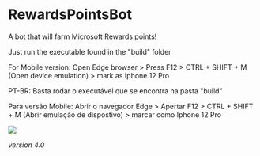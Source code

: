 # RewardsPointsBot
A bot that will farm Microsoft Rewards points!

Just run the executable found in the "build" folder

For Mobile version:
Open Edge browser > Press F12 > CTRL + SHIFT + M (Open device emulation) > mark as Iphone 12 Pro

PT-BR:
Basta rodar o executável que se encontra na pasta "build"

Para versão Mobile:
Abrir o navegador Edge > Apertar F12 > CTRL + SHIFT + M (Abrir emulação de dispostivo) > marcar como Iphone 12 Pro

<img src="https://imgur.com/a/E9KKNHP">

*version 4.0*
